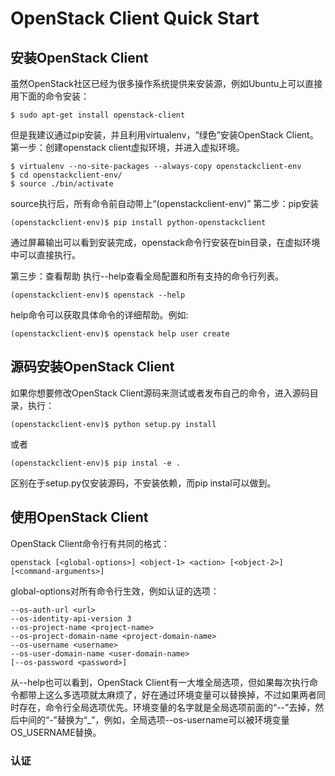 # OpenStack Client Quick Start

## 安装OpenStack Client
虽然OpenStack社区已经为很多操作系统提供来安装源，例如Ubuntu上可以直接用下面的命令安装：

    $ sudo apt-get install openstack-client
但是我建议通过pip安装，并且利用virtualenv，“绿色”安装OpenStack Client。
第一步：创建openstack client虚拟环境，并进入虚拟环境。

    $ virtualenv --no-site-packages --always-copy openstackclient-env
    $ cd openstackclient-env/
    $ source ./bin/activate
source执行后，所有命令前自动带上“(openstackclient-env)”
第二步：pip安装

    (openstackclient-env)$ pip install python-openstackclient
通过屏幕输出可以看到安装完成，openstack命令行安装在bin目录，在虚拟环境中可以直接执行。

第三步：查看帮助
执行--help查看全局配置和所有支持的命令行列表。

    (openstackclient-env)$ openstack --help
help命令可以获取具体命令的详细帮助。例如:

    (openstackclient-env)$ openstack help user create

## 源码安装OpenStack Client
如果你想要修改OpenStack Client源码来测试或者发布自己的命令，进入源码目录，执行：

    (openstackclient-env)$ python setup.py install
 或者
 
    (openstackclient-env)$ pip instal -e .
区别在于setup.py仅安装源码，不安装依赖，而pip instal可以做到。

## 使用OpenStack Client
OpenStack Client命令行有共同的格式：

    openstack [<global-options>] <object-1> <action> [<object-2>] [<command-arguments>]
global-options对所有命令行生效，例如认证的选项：    
    
    --os-auth-url <url>
    --os-identity-api-version 3
    --os-project-name <project-name>
    --os-project-domain-name <project-domain-name>
    --os-username <username>
    --os-user-domain-name <user-domain-name>
    [--os-password <password>]
从--help也可以看到，OpenStack Client有一大堆全局选项，但如果每次执行命令都带上这么多选项就太麻烦了，好在通过环境变量可以替换掉，不过如果两者同时存在，命令行全局选项优先。环境变量的名字就是全局选项前面的“--”去掉，然后中间的“-”替换为“_”，例如，全局选项--os-username可以被环境变量OS_USERNAME替换。

### 认证



    

   
